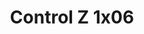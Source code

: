 ---
layout: episodios
title: "Control Z 1x06"
url_serie_padre: 'control-z/temporada-1'
category: 'series'
capitulo: 'yes'
anio: '2019'
prev: 'capitulo-5'
proximo: 'capitulo-7'
sandbox: allow-same-origin allow-forms
idioma: 'Latino'
calidad: 'Full HD'
fuente: 'cueva'
reproductores_otros: ["https://gdriveplayer.me/embed2.php?link=T2xITRanICbU7xctzJ5gZQXzmx5MItA7HG0%252BQPCUsfyI9wQ0jcIghv2XQB9z1sF3FGyxWbGza9M12OUiPCBK9X3%252B%252FsbqXEuiUksuHQm7CoEPYMa3cMEfBGdHo3fKYpxlr1TSUSar9QtjmQBVaU3iKG%252FvHkvkH%252F%252B3E43o87KLh4OTmMAeUhc9HniAeHPtbBfauVTpSadONUI556ekIByeIw","Latino","https://gdriveplayer.me/embed2.php?link=vDb5h2lNVprxPamumpK4GwHK%252FYy3jVsuw8RnkL%252BWygaIm50mNi4HGf6D%252BQk72BMth7fdQHqAy71brQxGgw1cVviIazxG0Xz1v7UNY4dsrD%252B%252FZ6tZhiC47qYKLgQYK7LBYiQmwIlx5Q%252F%252BylfS6B5LhqdsNC2YK6nAPIvk8b%252BvNwPnjCc11eyMJlJn9MCFp2dJ%252BEUMlMSW7Ojua6htE%252BCbVs","Latino","https://movcloud.net/embed/qk-SFRgBurTT","Latino","https://supervideo.tv/e/w0j41c6vls8t","Latino","https://mstream.press/pu6cxi8q0gus","Latino"]
reproductores_fembed: ["https://feurl.com/v/8-jy8t880p7rqkr","Latino","https://feurl.com/v/pg83jbmme52d1xy","Latino"]
reproductor: fembed
clasificacion: '+10'
tags:
- Ciencia-Ficcion
---